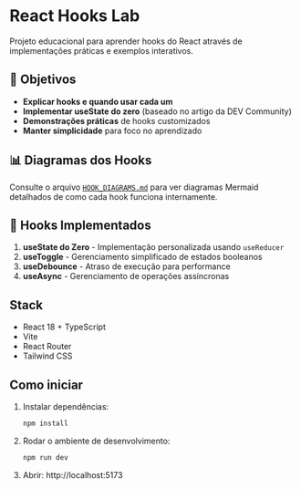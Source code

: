 # React Hooks Lab

Projeto educacional para aprender hooks do React através de implementações práticas e exemplos interativos.

## 🎯 Objetivos

- **Explicar hooks e quando usar cada um**
- **Implementar useState do zero** (baseado no artigo da DEV Community)
- **Demonstrações práticas** de hooks customizados
- **Manter simplicidade** para foco no aprendizado

## 📊 Diagramas dos Hooks

Consulte o arquivo [`HOOK_DIAGRAMS.md`](HOOK_DIAGRAMS.md) para ver diagramas Mermaid detalhados de como cada hook funciona internamente.

## 🎣 Hooks Implementados

1. **useState do Zero** - Implementação personalizada usando `useReducer`
2. **useToggle** - Gerenciamento simplificado de estados booleanos
3. **useDebounce** - Atraso de execução para performance
4. **useAsync** - Gerenciamento de operações assíncronas

## Stack

- React 18 + TypeScript
- Vite
- React Router
- Tailwind CSS

## Como iniciar

1. Instalar dependências:
   ```powershell
   npm install
   ```
2. Rodar o ambiente de desenvolvimento:
   ```powershell
   npm run dev
   ```
3. Abrir: http://localhost:5173
